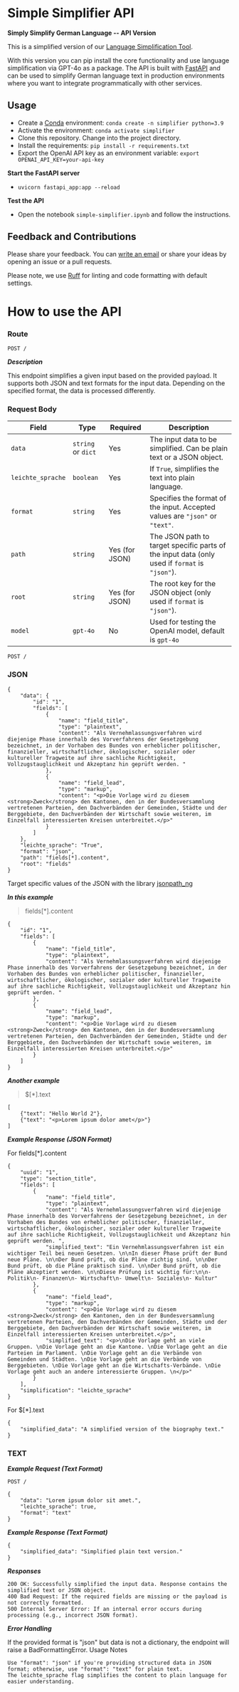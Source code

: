 # Simple Simplifier API

**Simply Simplify German Language -- API Version**

This is a simplified version of our [Language Simplification Tool](https://github.com/machinelearningZH/simply-simplify-language).

With this version you can pip install the core functionality and use language simplification via GPT-4o as a package. The API is built with [FastAPI](https://fastapi.tiangolo.com/) and can be used to simplify German language text in production environments where you want to integrate programmatically with other services.

## Usage

- Create a [Conda](https://docs.anaconda.com/miniconda/) environment: `conda create -n simplifier python=3.9`
- Activate the environment: `conda activate simplifier`
- Clone this repository. Change into the project directory.
- Install the requirements: `pip install -r requirements.txt`
- Export the OpenAI API key as an environment variable: `export OPENAI_API_KEY=your-api-key`

**Start the FastAPI server**

- `uvicorn fastapi_app:app --reload`

**Test the API**

- Open the notebook `simple-simplifier.ipynb` and follow the instructions.

## Feedback and Contributions

Please share your feedback. You can [write an email](mailto:datashop@statistik.zh.ch) or share your ideas by opening an issue or a pull requests.

Please note, we use [Ruff](https://docs.astral.sh/ruff/) for linting and code formatting with default settings.

# How to use the API

### Route

```POST / ```

***Description***

This endpoint simplifies a given input based on the provided payload. It supports both JSON and text formats for the input data. Depending on the specified format, the data is processed differently.

### Request Body

| Field             | Type               | Required       | Description                                                                                  |
|-------------------|--------------------|----------------|----------------------------------------------------------------------------------------------|
| `data`            | `string` or `dict` | Yes            | The input data to be simplified. Can be plain text or a JSON object.                         |
| `leichte_sprache` | `boolean`          | Yes            | If `True`, simplifies the text into plain language.                                          |
| `format`          | `string`           | Yes            | Specifies the format of the input. Accepted values are `"json"` or `"text"`.                 |
| `path`            | `string`           | Yes (for JSON) | The JSON path to target specific parts of the input data (only used if `format` is `"json"`). |
| `root`            | `string`           | Yes (for JSON) | The root key for the JSON object (only used if `format` is `"json"`).                        |
| `model`           | `gpt-4o`           | No             | Used for testing the OpenAI model, default is `gpt-4o`                                        |


```POST / ```

### JSON

```
{
    "data": {
        "id": "1",
        "fields": [
            {
                "name": "field_title",
                "type": "plaintext",
                "content": "Als Vernehmlassungsverfahren wird diejenige Phase innerhalb des Vorverfahrens der Gesetzgebung bezeichnet, in der Vorhaben des Bundes von erheblicher politischer, finanzieller, wirtschaftlicher, ökologischer, sozialer oder kultureller Tragweite auf ihre sachliche Richtigkeit, Vollzugstauglichkeit und Akzeptanz hin geprüft werden. "
            },
            {
                "name": "field_lead",
                "type": "markup",
                "content": "<p>Die Vorlage wird zu diesem <strong>Zweck</strong> den Kantonen, den in der Bundesversammlung vertretenen Parteien, den Dachverbänden der Gemeinden, Städte und der Berggebiete, den Dachverbänden der Wirtschaft sowie weiteren, im Einzelfall interessierten Kreisen unterbreitet.</p>"
            }
        ]
    },
    "leichte_sprache": "True",
    "format": "json",
    "path": "fields[*].content",
    "root": "fields"
}
```

Target specific values of the JSON with  the library  [jsonpath_ng](https://pypi.org/project/jsonpath-ng/)

***In this example***

> fields[*].content

```
{
    "id": "1",
    "fields": [
        {
            "name": "field_title",
            "type": "plaintext",
            "content": "Als Vernehmlassungsverfahren wird diejenige Phase innerhalb des Vorverfahrens der Gesetzgebung bezeichnet, in der Vorhaben des Bundes von erheblicher politischer, finanzieller, wirtschaftlicher, ökologischer, sozialer oder kultureller Tragweite auf ihre sachliche Richtigkeit, Vollzugstauglichkeit und Akzeptanz hin geprüft werden. "
        },
        {
            "name": "field_lead",
            "type": "markup",
            "content": "<p>Die Vorlage wird zu diesem <strong>Zweck</strong> den Kantonen, den in der Bundesversammlung vertretenen Parteien, den Dachverbänden der Gemeinden, Städte und der Berggebiete, den Dachverbänden der Wirtschaft sowie weiteren, im Einzelfall interessierten Kreisen unterbreitet.</p>"
        }
    ]
}
```
***Another example***

> $[*].text

```
[
    {"text": "Hello World 2"},
    {"text": "<p>Lorem ipsum dolor amet</p>"}
]
```


***Example Response (JSON Format)***

For fields[*].content

```
{
    "uuid": "1",
    "type": "section_title",
    "fields": [
        {
            "name": "field_title",
            "type": "plaintext",
            "content": "Als Vernehmlassungsverfahren wird diejenige Phase innerhalb des Vorverfahrens der Gesetzgebung bezeichnet, in der Vorhaben des Bundes von erheblicher politischer, finanzieller, wirtschaftlicher, ökologischer, sozialer oder kultureller Tragweite auf ihre sachliche Richtigkeit, Vollzugstauglichkeit und Akzeptanz hin geprüft werden. ",
            "simplified_text": "Ein Vernehmlassungsverfahren ist ein wichtiger Teil bei neuen Gesetzen. \n\nIn dieser Phase prüft der Bund neue Pläne. \n\nDer Bund prüft, ob die Pläne richtig sind. \n\nDer Bund prüft, ob die Pläne praktisch sind. \n\nDer Bund prüft, ob die Pläne akzeptiert werden. \n\nDiese Prüfung ist wichtig für:\n\n- Politik\n- Finanzen\n- Wirtschaft\n- Umwelt\n- Soziales\n- Kultur"
        },
        {
            "name": "field_lead",
            "type": "markup",
            "content": "<p>Die Vorlage wird zu diesem <strong>Zweck</strong> den Kantonen, den in der Bundesversammlung vertretenen Parteien, den Dachverbänden der Gemeinden, Städte und der Berggebiete, den Dachverbänden der Wirtschaft sowie weiteren, im Einzelfall interessierten Kreisen unterbreitet.</p>",
            "simplified_text": "<p>\nDie Vorlage geht an viele Gruppen. \nDie Vorlage geht an die Kantone. \nDie Vorlage geht an die Parteien im Parlament. \nDie Vorlage geht an die Verbände von Gemeinden und Städten. \nDie Vorlage geht an die Verbände von Berggebieten. \nDie Vorlage geht an die Wirtschafts-Verbände. \nDie Vorlage geht auch an andere interessierte Gruppen. \n</p>"
        }
    ],
    "simplification": "leichte_sprache"
}
```
For  $[*].text

```
{
    "simplified_data": "A simplified version of the biography text."
}
```

### TEXT

***Example Request (Text Format)***

```POST /```

```
{
    "data": "Lorem ipsum dolor sit amet.",
    "leichte_sprache": true,
    "format": "text"
}
```
***Example Response (Text Format)***

```
{
    "simplified_data": "Simplified plain text version."
}
```

***Responses***

    200 OK: Successfully simplified the input data. Response contains the simplified text or JSON object.
    400 Bad Request: If the required fields are missing or the payload is not correctly formatted.
    500 Internal Server Error: If an internal error occurs during processing (e.g., incorrect JSON format).

***Error Handling***

If the provided format is "json" but data is not a dictionary, the endpoint will raise a BadFormattingError.
Usage Notes

    Use "format": "json" if you're providing structured data in JSON format; otherwise, use "format": "text" for plain text.
    The leichte_sprache flag simplifies the content to plain language for easier understanding.